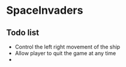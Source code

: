 # SpaceInvaders

## Todo list
* Control the left right movement of the ship
* Allow player to quit the game at any time
*  